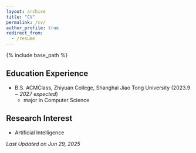 ```yaml
---
layout: archive
title: "CV"
permalink: /cv/
author_profile: true
redirect_from:
  - /resume
---
```


{% include base_path %}

## Education Experience

- B.S.  ACMClass, Zhiyuan College, Shanghai Jiao Tong University   (2023.9 ~ *2027 expected*)
  - major in Computer Science

## Research Interest

- Artificial Intelligence

*Last Updated on Jun 29, 2025*